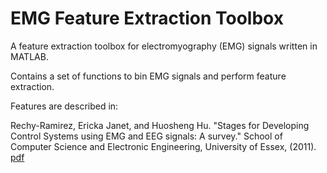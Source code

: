 EMG Feature Extraction Toolbox
========================

A feature extraction toolbox for electromyography (EMG) signals written in MATLAB.

Contains a set of functions to bin EMG signals and perform feature extraction.

Features are described in:

Rechy-Ramirez, Ericka Janet, and Huosheng Hu. "Stages for Developing Control Systems using EMG and EEG signals: A survey." School of Computer Science and Electronic Engineering, University of Essex, (2011). [pdf](http://repository.essex.ac.uk/14259/1/CES-513.pdf)